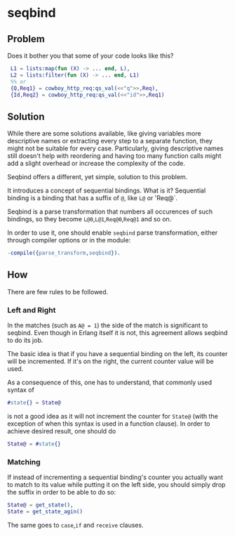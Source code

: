 seqbind
=======

Problem
-------

Does it bother you that some of your code looks like this?

```erlang
 L1 = lists:map(fun (X) -> ... end, L),
 L2 = lists:filter(fun (X) -> ... end, L1)
 %% or
 {Q,Req1} = cowboy_http_req:qs_val(<<"q">>,Req),
 {Id,Req2} = cowboy_http_req:qs_val(<<"id">>,Req1)
```

Solution
--------

While there are some solutions available, like giving variables more descriptive names or extracting every step to a separate function, they might not be suitable for every case. Particularly, giving descriptive names still doesn't help with reordering and having too many function calls might add a slight overhead or increase the complexity of the code.

Seqbind offers a different, yet simple, solution to this problem.

It introduces a concept of sequential bindings. What is it? Sequential binding is a binding that has a suffix of `@`, like `L@` or 'Req@`. 

Seqbind is a parse transformation that numbers all occurences of such bindings, so they become `L@0`,`L@1`,`Req@0`,`Req@1` and so on.

In order to use it, one should enable `seqbind` parse transformation, either through compiler options or in the module:

```erlang
-compile({parse_transform,seqbind}).
```

How
---

There are few rules to be followed.

### Left and Right


In the matches (such as `A@ = 1`) the side of the match is significant to seqbind. Even though in Erlang itself it is not, this agreement allows seqbind to do its job.

The basic idea is that if you have a sequential binding on the left, its counter will be incremented. If it's on the right, the current counter value will be used.

As a consequence of this, one has to understand, that commonly used syntax of

```erlang
#state{} = State@
```

is not a good idea as it will not increment the counter for `State@` (with the exception of when this syntax is used in a function clause). In order to achieve desired result, one should do

```erlang
State@ = #state{}
```

### Matching

If instead of incrementing a sequential binding's counter you actually want to match to its value while putting it on the left side, you should simply drop the suffix in order to be able to do so:


```erlang
State@ = get_state(),
State = get_state_agin()
```

The same goes to `case`,`if` and `receive` clauses.